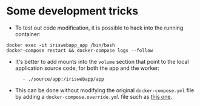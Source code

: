 # Some development tricks

* To test out code modification, it is possible to hack into the running container:
```
docker exec -it iriswebapp_app /bin/bash
docker-compose restart && docker-compose logs --follow
```

* It's better to add mounts into the `volume` section that point to the local application source code, for both the app and the worker:
```
      - ./source/app:/iriswebapp/app
```

* This can be done without modifying the original `docker-compose.yml` file by adding a `docker-compose.override.yml` file such as [this one](docker-compose.override.yml).
